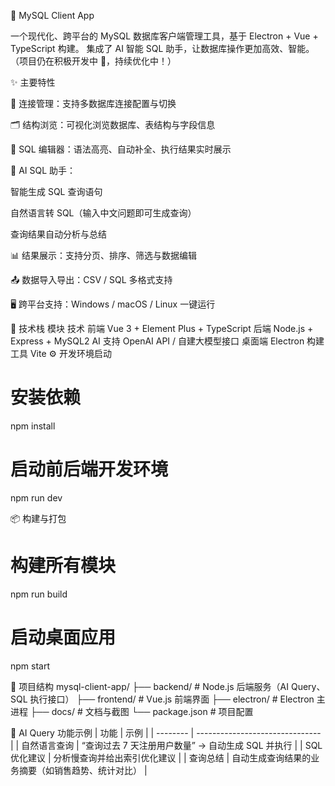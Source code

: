 🧠 MySQL Client App

一个现代化、跨平台的 MySQL 数据库客户端管理工具，基于 Electron + Vue + TypeScript 构建。
集成了 AI 智能 SQL 助手，让数据库操作更加高效、智能。
（项目仍在积极开发中 🚀，持续优化中！）

✨ 主要特性

🔗 连接管理：支持多数据库连接配置与切换

🗂️ 结构浏览：可视化浏览数据库、表结构与字段信息

📝 SQL 编辑器：语法高亮、自动补全、执行结果实时展示

🧠 AI SQL 助手：

智能生成 SQL 查询语句

自然语言转 SQL（输入中文问题即可生成查询）

查询结果自动分析与总结

📊 结果展示：支持分页、排序、筛选与数据编辑

📤 数据导入导出：CSV / SQL 多格式支持

🖥️ 跨平台支持：Windows / macOS / Linux 一键运行

🧩 技术栈
模块 技术
前端 Vue 3 + Element Plus + TypeScript
后端 Node.js + Express + MySQL2
AI 支持 OpenAI API / 自建大模型接口
桌面端 Electron
构建工具 Vite
⚙️ 开发环境启动

# 安装依赖

npm install

# 启动前后端开发环境

npm run dev

📦 构建与打包

# 构建所有模块

npm run build

# 启动桌面应用

npm start

📁 项目结构
mysql-client-app/
├── backend/ # Node.js 后端服务（AI Query、SQL 执行接口）
├── frontend/ # Vue.js 前端界面
├── electron/ # Electron 主进程
├── docs/ # 文档与截图
└── package.json # 项目配置

🧠 AI Query 功能示例
| 功能 | 示例 |
| -------- | ------------------------------- |
| 自然语言查询 | “查询过去 7 天注册用户数量” → 自动生成 SQL 并执行 |
| SQL 优化建议 | 分析慢查询并给出索引优化建议 |
| 查询总结 | 自动生成查询结果的业务摘要（如销售趋势、统计对比） |
